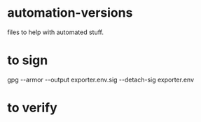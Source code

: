 # automation-versions
files to help with automated stuff.


# to sign
gpg --armor --output exporter.env.sig --detach-sig   exporter.env

# to verify
